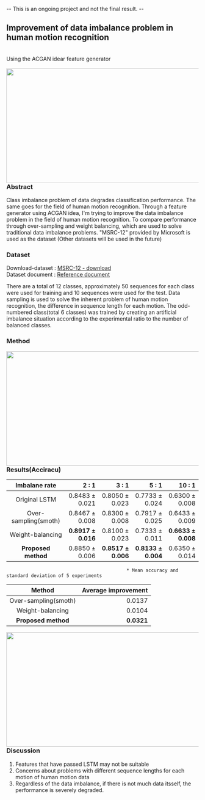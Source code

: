  -- This is an ongoing project and not the final result. --

## Improvement of data imbalance problem in human motion recognition
<br>
Using the ACGAN idear feature generator
<br><br>
<img src="https://github.com/seungjae-won/feature_generator__human_motion/blob/master/figure/model_figure.PNG" align="left" height="300" width="800" >

<br><br><br><br><br><br><br><br><br><br><br><br>


<h3>Abstract</h3>
Class imbalance problem of data degrades classification performance. The same goes for the field of human motion recognition. Through a feature generator using ACGAN idea, I'm trying to improve the data imbalance problem in the field of human motion recognition. To compare performance through over-sampling and weight balancing, which are used to solve traditional data imbalance problems. "MSRC-12" provided by Microsoft is used as the dataset (Other datasets will be used in the future)


### Dataset
Download-dataset : [MSRC-12 - download](https://www.microsoft.com/en-us/download/details.aspx?id=52283) <br>
Dataset document : [Reference document](https://nanopdf.com/download/this-document-microsoft-research_pdf)

There are a total of 12 classes, approximately 50 sequences for each class were used for training and 10 sequences were used for the test. Data sampling is used to solve the inherent problem of human motion recognition, the difference in sequence length for each motion. The odd-numbered class(total 6 classes) was trained by creating an artificial imbalance situation according to the experimental ratio to the number of balanced classes. 



### Method
<img src="https://github.com/seungjae-won/feature_generator__human_motion/blob/master/figure/proposed_method.PNG" align="left" height="300" width="800" >
<br><br><br><br><br><br><br><br><br><br><br><br><br><br>


### Results(Acciracu)
| Imbalane rate | 2 : 1  | 3 : 1 | 5 : 1 | 10 : 1 |
| :---------------------: |------------------------:|----------------------:|-----------------------:|------------------------:|
| Original LSTM      | 0.8483 ± 0.021 | 0.8050 ± 0.023 | 0.7733 ± 0.024 | 0.6300 ± 0.008 |
| Over-sampling(smoth)      | 0.8467 ± 0.008 | 0.8300 ± 0.008 | 0.7917 ± 0.025 | 0.6433 ± 0.009 |
| Weight-balancing      | **0.8917 ± 0.016** | 0.8100 ± 0.023 | 0.7333 ± 0.011 | **0.6633 ± 0.008** |
| **Proposed method**      | 0.8850 ± 0.006 | **0.8517 ± 0.006** | **0.8133 ± 0.004** | 0.6350 ± 0.014 |

                                                * Mean accuracy and standard deviation of 5 experiments

| Method | Average improvement | 
| :---------------------: |------------------------:|
| Over-sampling(smoth)  | 0.0137 |
| Weight-balancing      | 0.0104 |
| **Proposed method**      | **0.0321** |

<img src="https://github.com/seungjae-won/feature_generator__human_motion/blob/master/figure/confusion_matrix.PNG" align="left" height="300" width="800" >
<br><br><br><br><br><br><br><br><br><br><br><br><br><br>

### Discussion
1. Features that have passed LSTM may not be suitable
2. Concerns about problems with different sequence lengths for each motion of human motion data
3. Regardless of the data imbalance, if there is not much data itsself, the performance is severely degraded.
